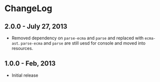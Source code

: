 # ChangeLog #

## 2.0.0 - July 27, 2013
* Removed dependency on `parse-ecma` and `parse` and replaced with `ecma-ast`.
  `parse-ecma` and `parse` are still uesd for console and moved into resources.

## 1.0.0 - Feb, 2013
* Initial release
